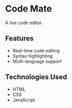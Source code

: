# Code Mate

A live code editor.

## Features

- Real-time code editing
- Syntax highlighting
- Multi-language support

## Technologies Used

- HTML
- CSS
- JavaScript


